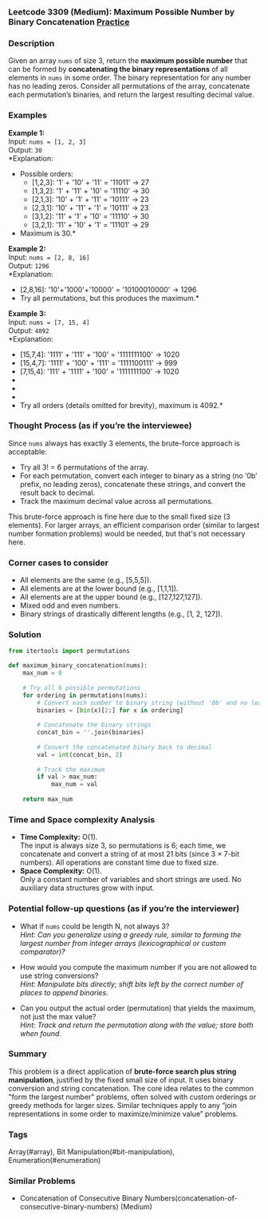 ### Leetcode 3309 (Medium): Maximum Possible Number by Binary Concatenation [Practice](https://leetcode.com/problems/maximum-possible-number-by-binary-concatenation)

### Description  
Given an array `nums` of size 3, return the **maximum possible number** that can be formed by **concatenating the binary representations** of all elements in `nums` in some order. The binary representation for any number has no leading zeros. Consider all permutations of the array, concatenate each permutation’s binaries, and return the largest resulting decimal value.

### Examples  

**Example 1:**  
Input: `nums = [1, 2, 3]`  
Output: `30`  
*Explanation:  
- Possible orders:  
  - [1,2,3]: '1' + '10' + '11' = '11011' → 27  
  - [1,3,2]: '1' + '11' + '10' = '11110' → 30  
  - [2,1,3]: '10' + '1' + '11' = '10111' → 23  
  - [2,3,1]: '10' + '11' + '1' = '10111' → 23  
  - [3,1,2]: '11' + '1' + '10' = '11110' → 30  
  - [3,2,1]: '11' + '10' + '1' = '11101' → 29  
- Maximum is 30.*  

**Example 2:**  
Input: `nums = [2, 8, 16]`  
Output: `1296`  
*Explanation:  
- [2,8,16]: '10'+'1000'+'10000' = '10100010000' → 1296  
- Try all permutations, but this produces the maximum.*  

**Example 3:**  
Input: `nums = [7, 15, 4]`  
Output: `4092`  
*Explanation:  
- [15,7,4]: '1111' + '111' + '100' = '1111111100' → 1020  
- [15,4,7]: '1111' + '100' + '111' = '1111100111' → 999  
- [7,15,4]: '111' + '1111' + '100' = '1111111100' → 1020  
- [7,4,15]: ...  
- [4,7,15]: ...  
- [4,15,7]: ...  
- Try all orders (details omitted for brevity), maximum is 4092.*  


### Thought Process (as if you’re the interviewee)  
Since `nums` always has exactly 3 elements, the brute-force approach is acceptable:  
- Try all 3! = 6 permutations of the array.  
- For each permutation, convert each integer to binary as a string (no ‘0b’ prefix, no leading zeros), concatenate these strings, and convert the result back to decimal.  
- Track the maximum decimal value across all permutations.  

This brute-force approach is fine here due to the small fixed size (3 elements). For larger arrays, an efficient comparison order (similar to largest number formation problems) would be needed, but that's not necessary here.

### Corner cases to consider  
- All elements are the same (e.g., [5,5,5]).  
- All elements are at the lower bound (e.g., [1,1,1]).  
- All elements are at the upper bound (e.g., [127,127,127]).  
- Mixed odd and even numbers.  
- Binary strings of drastically different lengths (e.g., [1, 2, 127]).

### Solution

```python
from itertools import permutations

def maximum_binary_concatenation(nums):
    max_num = 0
    
    # Try all 6 possible permutations
    for ordering in permutations(nums):
        # Convert each number to binary string (without '0b' and no leading zeros)
        binaries = [bin(x)[2:] for x in ordering]
        
        # Concatenate the binary strings
        concat_bin = ''.join(binaries)
        
        # Convert the concatenated binary back to decimal
        val = int(concat_bin, 2)
        
        # Track the maximum
        if val > max_num:
            max_num = val
    
    return max_num
```

### Time and Space complexity Analysis  

- **Time Complexity:** O(1).  
  The input is always size 3, so permutations is 6; each time, we concatenate and convert a string of at most 21 bits (since 3 × 7-bit numbers). All operations are constant time due to fixed size.
- **Space Complexity:** O(1).  
  Only a constant number of variables and short strings are used. No auxiliary data structures grow with input.


### Potential follow-up questions (as if you’re the interviewer)  

- What if `nums` could be length N, not always 3?  
  *Hint: Can you generalize using a greedy rule, similar to forming the largest number from integer arrays (lexicographical or custom comparator)?*

- How would you compute the maximum number if you are not allowed to use string conversions?  
  *Hint: Manipulate bits directly; shift bits left by the correct number of places to append binaries.*

- Can you output the actual order (permutation) that yields the maximum, not just the max value?  
  *Hint: Track and return the permutation along with the value; store both when found.*

### Summary
This problem is a direct application of **brute-force search plus string manipulation**, justified by the fixed small size of input. It uses binary conversion and string concatenation. The core idea relates to the common "form the largest number" problems, often solved with custom orderings or greedy methods for larger sizes. Similar techniques apply to any “join representations in some order to maximize/minimize value” problems.

### Tags
Array(#array), Bit Manipulation(#bit-manipulation), Enumeration(#enumeration)

### Similar Problems
- Concatenation of Consecutive Binary Numbers(concatenation-of-consecutive-binary-numbers) (Medium)